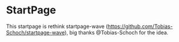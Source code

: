 # StartPage
This startpage is rethink startpage-wave (https://github.com/Tobias-Schoch/startpage-wave), big thanks @Tobias-Schoch for the idea.

